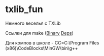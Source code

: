 # txlib_fun
Немного веселья с TXLib

Ссылки для make ([Binary](http://gnuwin32.sourceforge.net/downlinks/make-bin-zip.php) [Deps](http://gnuwin32.sourceforge.net/downlinks/make-dep-zip.php))
	  
Для компов в школе - CC=C:\Program Files (x86)\CodeBlocks\MinGW\bin\g++
